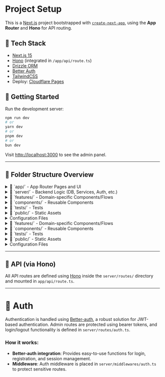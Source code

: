 # Project Setup

This is a [Next.js](https://nextjs.org) project bootstrapped with [`create-next-app`](https://nextjs.org/docs/app/api-reference/cli/create-next-app), using the **App Router** and **Hono** for API routing.

## 🧪 Tech Stack

- [Next.js 15](https://nextjs.org)
- [Hono](https://hono.dev) (integrated in `/app/api/route.ts`)
- [Drizzle ORM](https://orm.drizzle.team/)
- [Better Auth](https://www.better-auth.com/)
- [TailwindCSS](https://tailwindcss.com)
- Deploy: [Cloudflare Pages](https://cloudflare.com)

## 🚀 Getting Started

Run the development server:

```bash
npm run dev
# or
yarn dev
# or
pnpm dev
# or
bun dev
```

Visit [http://localhost:3000](http://localhost:3000) to see the admin panel.

---

## 📁 Folder Structure Overview

<details>
  <summary>📁 `app/` - App Router Pages and UI</summary>
  <pre>
  ├── layout.tsx                    # Layout component for shared page structure
  ├── page.tsx                      # Main landing page/dashboard
  ├── login/                        # Login page
  ├── [anyDomain]/                  # Pages related to specific domains (e.g., users, items, etc.)
  │   ├── page.tsx
  │   └── [specificId]/             # Specific entity or detail page (e.g., edit item)
  │       ├── layout.tsx
  │       ├── page.tsx
  │       ├── submodules/
  │       ├── settings/
  └── api/                          # API via Hono (single handler)
      └── route.ts                  # Hono entry point (with all routes chained)
  </pre>
</details>

<details>
  <summary>📁 `server/` - Backend Logic (DB, Services, Auth, etc.)</summary>
  <pre>
  ├── routes/                       # Hono routes organized by domain
  │   ├── auth.ts                   # Authentication routes
  │   ├── [anyDomain].ts            # Domain-specific routes
  │   └── index.ts                 # Registers all routes in a Hono app
  ├── services/                     # Business logic (pure, without HTTP)
  │   ├── [service].service.ts      # Domain-specific service logic
  ├── middlewares/                 # Hono middlewares (auth, error handling, etc.)
  │   ├── auth.ts                   # Authentication middleware
  │   ├── error-handler.ts          # Error handling middleware
  │   └── cors.ts                   # Cross-Origin Resource Sharing (CORS) middleware
  ├── db/                           # Drizzle ORM + schema
  │   ├── schema/                   # Database schemas
  │   │   ├── users.ts              # User schema
  │   │   ├── items.ts              # Generic item schema
  │   │   └── ...
  │   ├── index.ts                  # Drizzle connection
  │   ├── drizzle.config.ts         # Drizzle CLI configuration
  │   └── seed.ts                   # Initial seed file (optional)
  ├── lib/                          # Helpers and external integrations
  │   ├── file-upload.ts            # File upload and signed URLs
  │   ├── jwt.ts                    # JWT utilities
  │   ├── zod-schemas.ts            # Zod schema validation
  │   └── utils.ts                  # Utility functions
  </pre>
</details>

<details>
  <summary>📁 `features/` - Domain-specific Components/Flows</summary>
  <pre>
  ├── editor/                       # UI and logic for tiptap editor
  ├── file-upload/                  # File upload components with previews and integrations
  └── ...
  </pre>
</details>

<details>
  <summary>📁 `components/` - Reusable Components</summary>
  <pre>
  ├── ui/                            # Shadcnui components (buttons, inputs, modals, etc.)
  ├── form/                          # Form components with `FieldWrapper`, `LabelArea`, `FieldError`, etc.
  └── layout/                         # Layout components like Header, Sidebar, etc.
  </pre>
</details>

<details>
  <summary>📁 `tests/` - Tests</summary>
  <pre>
  ├── e2e/                            # End-to-end tests
  ├── unit/                           # Unit tests
  └── mocks/                          # Mock data for tests
  </pre>
</details>

<details>
  <summary>📁 `public/` - Static Assets</summary>
  <pre>
  └── (public assets like images, icons, etc.)
  </pre>
</details>

<details>
  <summary>Configuration Files</summary>
  <pre>
  ├── .env                           # Environment variables
  ├── drizzle.config.ts              # Drizzle ORM CLI configuration
  ├── tailwind.config.ts             # TailwindCSS configuration
  ├── tsconfig.json                  # TypeScript configuration
  ├── next.config.js                 # Next.js configuration
  └── package.json                   # Project dependencies and scripts
  </pre>
</details>

<details>
  <summary>📁 `features/` - Domain-specific Components/Flows</summary>
  <pre>
  ├── course-editor/
  ├── video-player/
  ├── file-upload/
  └── ...
  </pre>
</details>

<details>
  <summary>📁 `components/` - Reusable Components</summary>
  <pre>
  ├── ui/                            # Shadcnui components (buttons, inputs, modals, etc.)
  ├── form/                          # Form components with `FieldWrapper`, `LabelArea`, `FieldError`, etc.
  └── layout/                         # Layout components like Header, Sidebar, etc.
  </pre>
</details>

<details>
  <summary>📁 `tests/` - Tests</summary>
  <pre>
  ├── e2e/                            # End-to-end tests
  ├── unit/                           # Unit tests
  └── mocks/                          # Mock data for tests
  </pre>
</details>

<details>
  <summary>📁 `public/` - Static Assets</summary>
  <pre>
  └── (public assets like images, icons, etc.)
  </pre>
</details>

<details>
  <summary>Configuration Files</summary>
  <pre>
  ├── .env                           # Environment variables
  ├── drizzle.config.ts              # Drizzle ORM CLI configuration
  ├── tailwind.config.ts             # TailwindCSS configuration
  ├── tsconfig.json                  # TypeScript configuration
  ├── next.config.js                 # Next.js configuration
  └── package.json                   # Project dependencies and scripts
  </pre>
</details>

---

## 📡 API (via Hono)

All API routes are defined using [Hono](https://hono.dev) inside the `server/routes/` directory and mounted in `app/api/route.ts`.

---

# 🔐 Auth

Authentication is handled using [Better-auth](https://www.better-auth.com/), a robust solution for JWT-based authentication. Admin routes are protected using bearer tokens, and login/logout functionality is defined in `server/routes/auth.ts`.

### How it works:

- **Better-auth integration**: Provides easy-to-use functions for login, registration, and session management.
- **Middleware**: Auth middleware is placed in `server/middlewares/auth.ts` to protect sensitive routes.
